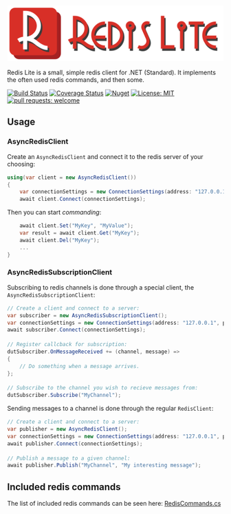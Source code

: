 ![RedisLite](https://raw.githubusercontent.com/balazs-kis/redis-lite/master/Logo/logo-title.png)

Redis Lite is a small, simple redis client for .NET (Standard). It implements the often used redis commands, and then some.

[![Build Status](https://travis-ci.org/balazs-kis/redis-lite.svg?branch=master)](https://travis-ci.org/balazs-kis/redis-lite)
[![Coverage Status](https://coveralls.io/repos/github/balazs-kis/redis-lite/badge.svg?branch=master)](https://coveralls.io/github/balazs-kis/redis-lite?branch=master)
[![Nuget](https://img.shields.io/nuget/v/RedisLite)](https://www.nuget.org/packages/RedisLite)
[![License: MIT](https://img.shields.io/badge/license-MIT-blueviolet)](https://opensource.org/licenses/MIT)
[![pull requests: welcome](https://img.shields.io/badge/pull%20requests-welcome-brightgreen)](https://github.com/balazs-kis/redis-lite/fork)

## Usage

### AsyncRedisClient
Create an `AsyncRedisClient` and connect it to the redis server of your choosing:
```csharp
using(var client = new AsyncRedisClient())
{
    var connectionSettings = new ConnectionSettings(address: "127.0.0.1", port: 6379);
    await client.Connect(connectionSettings);
```
Then you can start *commanding*:
```csharp
    await client.Set("MyKey", "MyValue");
    var result = await client.Get("MyKey");
    await client.Del("MyKey");
    ...
}
```

### AsyncRedisSubscriptionClient
Subscribing to redis channels is done through a special client, the `AsyncRedisSubscriptionClient`:
```csharp
// Create a client and connect to a server:
var subscriber = new AsyncRedisSubscriptionClient();
var connectionSettings = new ConnectionSettings(address: "127.0.0.1", port: 6379);
await subscriber.Connect(connectionSettings);

// Register callcback for subscription:
dutSubscriber.OnMessageReceived += (channel, message) =>
{
    // Do something when a message arrives.
};

// Subscribe to the channel you wish to recieve messages from:
dutSubscriber.Subscribe("MyChannel");
```

Sending messages to a channel is done through the regular `RedisClient`:
```csharp
// Create a client and connect to a server:
var publisher = new AsyncRedisClient();
var connectionSettings = new ConnectionSettings(address: "127.0.0.1", port: 6379);
await publisher.Connect(connectionSettings);

// Publish a message to a given channel:
await publisher.Publish("MyChannel", "My interesting message");
```

## Included redis commands
The list of included redis commands can be seen here: [RedisCommands.cs](https://raw.githubusercontent.com/balazs-kis/redis-lite/master/RedisLite.Client/CommandBuilders/RedisCommands.cs)
